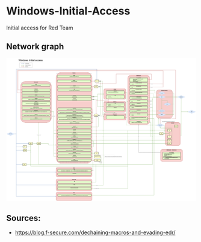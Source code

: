 # Windows-Initial-Access
Initial access for Red Team

## Network graph

![Windows_initial_access](https://raw.githubusercontent.com/hegusung/Windows-Initial-Access/master/Windows%20initial%20access%20v0.2.png)

## Sources:
  * https://blog.f-secure.com/dechaining-macros-and-evading-edr/
